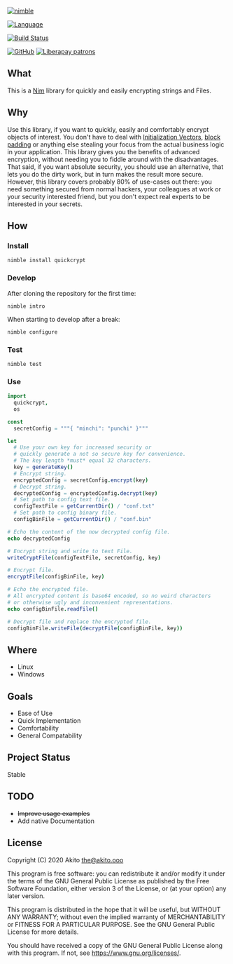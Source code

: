 [![nimble](https://raw.githubusercontent.com/yglukhov/nimble-tag/master/nimble.png)](https://nimble.directory/pkg/quickcrypt)

[![Language](https://img.shields.io/badge/language-Nim-orange.svg?style=plastic)](https://nim-lang.org/)

[![Build Status](https://drone.akito.ooo/api/badges/Akito/nim-quickcrypt/status.svg)](https://drone.akito.ooo/Akito/nim-quickcrypt)

[![GitHub](https://img.shields.io/badge/license-GPL--3.0-informational?style=plastic)](https://www.gnu.org/licenses/gpl-3.0.txt)
[![Liberapay patrons](https://img.shields.io/liberapay/patrons/Akito?style=plastic)](https://liberapay.com/Akito/)

## What
This is a [Nim](https://nim-lang.org/) library for quickly and easily encrypting strings and Files.

## Why
Use this library, if you want to quickly, easily and comfortably encrypt objects of interest. You don't have to deal with [Initialization Vectors](https://en.wikipedia.org/wiki/Initialization_vector), [block padding](https://security.stackexchange.com/questions/52111/how-to-encrypt-more-than-16-bytes-using-aes) or anything else stealing your focus from the actual business logic in your application. This library gives you the benefits of advanced encryption, without needing you to fiddle around with the disadvantages.
That said, if you want absolute security, you should use an alternative, that lets you do the dirty work, but in turn makes the result more secure. However, this library covers probably 80% of use-cases out there: you need something secured from normal hackers, your colleagues at work or your security interested friend, but you don't expect real experts to be interested in your secrets.

## How
### Install
```
nimble install quickcrypt
```
### Develop
After cloning the repository for the first time:
```
nimble intro
```
When starting to develop after a break:
```
nimble configure
```
### Test
```
nimble test
```

### Use
```nim
import
  quickcrypt,
  os

const
  secretConfig = """{ "minchi": "punchi" }"""

let
  # Use your own key for increased security or
  # quickly generate a not so secure key for convenience.
  # The key length *must* equal 32 characters.
  key = generateKey()
  # Encrypt string.
  encryptedConfig = secretConfig.encrypt(key)
  # Decrypt string.
  decryptedConfig = encryptedConfig.decrypt(key)
  # Set path to config text file.
  configTextFile = getCurrentDir() / "conf.txt"
  # Set path to config binary file.
  configBinFile = getCurrentDir() / "conf.bin"

# Echo the content of the now decrypted config file.
echo decryptedConfig

# Encrypt string and write to text File.
writeCryptFile(configTextFile, secretConfig, key)

# Encrypt file.
encryptFile(configBinFile, key)

# Echo the encrypted file.
# All encrypted content is base64 encoded, so no weird characters
# or otherwise ugly and inconvenient representations.
echo configBinFile.readFile()

# Decrypt file and replace the encrypted file.
configBinFile.writeFile(decryptFile(configBinFile, key))
```

## Where
* Linux
* Windows

## Goals
* Ease of Use
* Quick Implementation
* Comfortability
* General Compatability

## Project Status
Stable

## TODO
* ~~Improve usage examples~~
* Add native Documentation

## License
Copyright (C) 2020  Akito <the@akito.ooo>

This program is free software: you can redistribute it and/or modify
it under the terms of the GNU General Public License as published by
the Free Software Foundation, either version 3 of the License, or
(at your option) any later version.

This program is distributed in the hope that it will be useful,
but WITHOUT ANY WARRANTY; without even the implied warranty of
MERCHANTABILITY or FITNESS FOR A PARTICULAR PURPOSE.  See the
GNU General Public License for more details.

You should have received a copy of the GNU General Public License
along with this program.  If not, see <https://www.gnu.org/licenses/>.